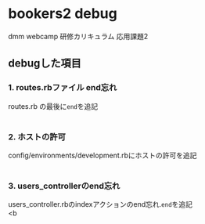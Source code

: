 # bookers2 debug
dmm webcamp 研修カリキュラム 応用課題2
## debugした項目
### 1. routes.rbファイル end忘れ
routes.rb の最後に`end`を追記
<br><br>
### 2. ホストの許可
config/environments/development.rbにホストの許可を追記
<br><br>
### 3. users_controllerのend忘れ
users_controller.rbのindexアクションのend忘れ.`end`を追記
<br><b
